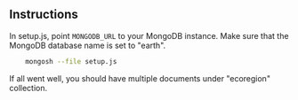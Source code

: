 ## Instructions
In setup.js, point ```MONGODB_URL``` to your MongoDB instance. Make sure that the MongoDB database name is set to "earth".

```bash
	mongosh --file setup.js
```

If all went well, you should have multiple documents under "ecoregion" collection.
